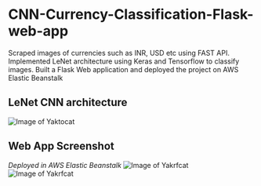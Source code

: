 # CNN-Currency-Classification-Flask-web-app

Scraped images of currencies such as INR, USD etc using FAST API. Implemented LeNet architecture using Keras and Tensorflow to classify images. Built a Flask Web application and deployed the project on AWS Elastic Beanstalk

## LeNet CNN architecture
![Image of Yaktocat](https://github.com/neeraj-bhadani/CNN-Currency-Classification-Flask-web-app/blob/main/images/clf_model.png)

## Web App Screenshot
*Deployed in AWS Elastic Beanstalk*
![Image of Yakrfcat](https://github.com/neeraj-bhadani/CNN-Currency-Classification-Flask-web-app/blob/main/images/Screenshot%20(19).png)
![Image of Yakrfcat](https://github.com/neeraj-bhadani/CNN-Currency-Classification-Flask-web-app/blob/main/images/webapp.png)

